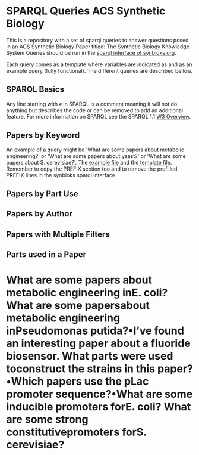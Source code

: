 # SPARQL Queries ACS Synthetic Biology
  This is a repository with a set of sparql queries to answer questions posed in an ACS Synthetic Biology Paper titled: The Synthetic Biology Knowledge System
  Queries should be run in the [sparql interface of synbioks.org](https://synbioks.org/sparql).

  Each query comes as a template where variables are indicated as <variable> and as an example query (fully functional). The different queries are described bellow.
  
## SPARQL Basics
  Any line starting with ```#``` in SPARQL is a comment meaning it will not do anything but describes the code or can be removed to add an additional feature.
  For more information on SPARQL see the SPARQL 1.1 [W3 Overview](https://www.w3.org/TR/2013/REC-sparql11-overview-20130321/). 

## Papers by Keyword
  An example of a query might be 'What are some papers about metabolic engineering?' or 'What are some papers about yeast?' or 'What are some papers about S. cerevisiae?'.
  The [example file]() and the [template file](). Remember to copy the PREFIX section too and to remove the prefilled PREFIX lines in the synbioks sparql interface.
  
## Papers by Part Use
  
## Papers by Author
  
## Papers with Multiple Filters
  
## Parts used in a Paper
  
<!--- ## Parts by Organism --->
  


  # What are some papers about metabolic engineering inE. coli?  What are some papersabout metabolic engineering inPseudomonas putida?•I’ve found an interesting paper about a fluoride biosensor.  What parts were used toconstruct the strains in this paper?•Which papers use the pLac promoter sequence?•What are some inducible promoters forE. coli?  What are some strong constitutivepromoters forS. cerevisiae?

